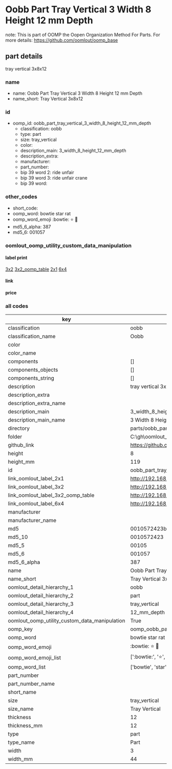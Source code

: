 # Oobb Part Tray Vertical 3 Width 8 Height 12 mm Depth  

note: This is part of OOMP the Oopen Organization Method For Parts. For more details: https://github.com/oomlout/oomp_base

##  part details
  



tray vertical 3x8x12



### name
* name: Oobb Part Tray Vertical 3 Width 8 Height 12 mm Depth
* name_short: Tray Vertical 3x8x12 
### id
* oomp_id: oobb_part_tray_vertical_3_width_8_height_12_mm_depth
  * classification: oobb
  * type: part
  * size: tray_vertical
  * color: 
  * description_main: 3_width_8_height_12_mm_depth
  * description_extra: 
  * manufacturer: 
  * part_number: 
  * bip 39 word 2: ride unfair
  * bip 39 word 3: ride unfair crane
  * bip 39 word: 

### other_codes
* short_code: 
* oomp_word: bowtie star rat
* oomp_word_emoji :bowtie: :star: :rat:
* md5_6_alpha: 387
* md5_6: 001057






### oomlout_oomp_utility_custom_data_manipulation
#### label print
[3x2](http://192.168.1.245:1112/?label=oomp%20387)
[3x2_oomp_table](http://192.168.1.108:1112/?label=oomp%20387)
[2x1](http://192.168.1.242:1112/?label=oomp%20387)
[6x4](http://192.168.1.55:1112/?label=oomp%20387)    

#### link

                              

#### price







### all codes 
| key | value |  
| --- | --- |  
| classification | oobb |  
| classification_name | Oobb |  
| color |  |  
| color_name |  |  
| components | [] |  
| components_objects | [] |  
| components_string | [] |  
| description | tray vertical 3x8x12 |  
| description_extra |  |  
| description_extra_name |  |  
| description_main | 3_width_8_height_12_mm_depth |  
| description_main_name | 3 Width 8 Height 12 mm Depth |  
| directory | parts/oobb_part_tray_vertical_3_width_8_height_12_mm_depth |  
| folder | C:\gh\oomlout_oobb_version_4_generated_parts\parts\oobb_part_tray_vertical_3_width_8_height_12_mm_depth |  
| github_link | https://github.com/oomlout/oomlout_oomp_part_src/tree/main/parts/oobb_part_tray_vertical_3_width_8_height_12_mm_depth |  
| height | 8 |  
| height_mm | 119 |  
| id | oobb_part_tray_vertical_3_width_8_height_12_mm_depth |  
| link_oomlout_label_2x1 | http://192.168.1.242:1112/?label=oomp%20387 |  
| link_oomlout_label_3x2 | http://192.168.1.245:1112/?label=oomp%20387 |  
| link_oomlout_label_3x2_oomp_table | http://192.168.1.108:1112/?label=oomp%20387 |  
| link_oomlout_label_6x4 | http://192.168.1.55:1112/?label=oomp%20387 |  
| manufacturer |  |  
| manufacturer_name |  |  
| md5 | 0010572423b96bec579e16e664bb45cb |  
| md5_10 | 0010572423 |  
| md5_5 | 00105 |  
| md5_6 | 001057 |  
| md5_6_alpha | 387 |  
| name | Oobb Part Tray Vertical 3 Width 8 Height 12 mm Depth |  
| name_short | Tray Vertical 3x8x12  |  
| oomlout_detail_hierarchy_1 | oobb |  
| oomlout_detail_hierarchy_2 | part |  
| oomlout_detail_hierarchy_3 | tray_vertical |  
| oomlout_detail_hierarchy_4 | 12_mm_depth |  
| oomlout_oomp_utility_custom_data_manipulation | True |  
| oomp_key | oomp_oobb_part_tray_vertical_3_width_8_height_12_mm_depth |  
| oomp_word | bowtie star rat |  
| oomp_word_emoji | :bowtie: :star: :rat: |  
| oomp_word_emoji_list | [':bowtie:', ':star:', ':rat:'] |  
| oomp_word_list | ['bowtie', 'star', 'rat'] |  
| part_number |  |  
| part_number_name |  |  
| short_name |  |  
| size | tray_vertical |  
| size_name | Tray Vertical |  
| thickness | 12 |  
| thickness_mm | 12 |  
| type | part |  
| type_name | Part |  
| width | 3 |  
| width_mm | 44 |  
